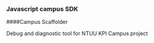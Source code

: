 ### Javascript campus SDK
####Campus Scaffolder

Debug and diagnostic tool for NTUU KPI Campus project
